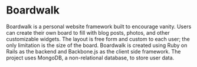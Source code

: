 # Boardwalk
Boardwalk is a personal website framework built to encourage vanity.
Users can create their own board to fill with blog posts, photos, and other customizable widgets. 
The layout is free form and custom to each user; the only limitation is the size of the board.
Boardwalk is created using Ruby on Rails as the backend and Backbone.js as the client side framework.
The project uses MongoDB, a non-relational database, to store user data.
